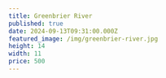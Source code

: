 ```yaml
---
title: Greenbrier River
published: true
date: 2024-09-13T09:31:00.000Z
featured_image: /img/greenbrier-river.jpg
height: 14
width: 11
price: 500
---
```

